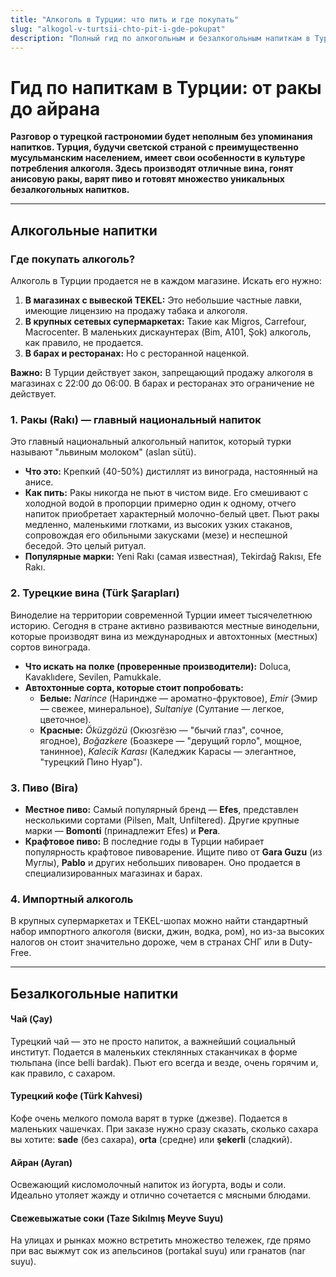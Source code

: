 ```yaml
---
title: "Алкоголь в Турции: что пить и где покупать"
slug: "alkogol-v-turtsii-chto-pit-i-gde-pokupat"
description: "Полный гид по алкогольным и безалкогольным напиткам в Турции. Узнайте всё о ракы, местных винах и пиве, а также о том, где и как покупать алкоголь на Ликийском побережье."
---
```


# Гид по напиткам в Турции: от ракы до айрана

**Разговор о турецкой гастрономии будет неполным без упоминания напитков. Турция, будучи светской страной с преимущественно мусульманским населением, имеет свои особенности в культуре потребления алкоголя. Здесь производят отличные вина, гонят анисовую ракы, варят пиво и готовят множество уникальных безалкогольных напитков.**

---

## Алкогольные напитки

### Где покупать алкоголь?

Алкоголь в Турции продается не в каждом магазине. Искать его нужно:
1.  **В магазинах с вывеской TEKEL:** Это небольшие частные лавки, имеющие лицензию на продажу табака и алкоголя.
2.  **В крупных сетевых супермаркетах:** Такие как Migros, Carrefour, Macrocenter. В маленьких дискаунтерах (Bim, A101, Şok) алкоголь, как правило, не продается.
3.  **В барах и ресторанах:** Но с ресторанной наценкой.

**Важно:** В Турции действует закон, запрещающий продажу алкоголя в магазинах с 22:00 до 06:00. В барах и ресторанах это ограничение не действует.

### 1. Ракы (Rakı) — главный национальный напиток
Это главный национальный алкогольный напиток, который турки называют "львиным молоком" (aslan sütü).
-   **Что это:** Крепкий (40-50%) дистиллят из винограда, настоянный на анисе.
-   **Как пить:** Ракы никогда не пьют в чистом виде. Его смешивают с холодной водой в пропорции примерно один к одному, отчего напиток приобретает характерный молочно-белый цвет. Пьют ракы медленно, маленькими глотками, из высоких узких стаканов, сопровождая его обильными закусками (мезе) и неспешной беседой. Это целый ритуал.
-   **Популярные марки:** Yeni Rakı (самая известная), Tekirdağ Rakısı, Efe Rakı.

### 2. Турецкие вина (Türk Şarapları)
Виноделие на территории современной Турции имеет тысячелетнюю историю. Сегодня в стране активно развиваются местные винодельни, которые производят вина из международных и автохтонных (местных) сортов винограда.
-   **Что искать на полке (проверенные производители):** Doluca, Kavaklıdere, Sevilen, Pamukkale.
-   **Автохтонные сорта, которые стоит попробовать:**
    -   **Белые:** *Narince* (Нариндже — ароматно-фруктовое), *Emir* (Эмир — свежее, минеральное), *Sultaniye* (Султание — легкое, цветочное).
    -   **Красные:** *Öküzgözü* (Окюзгёзю — "бычий глаз", сочное, ягодное), *Boğazkere* (Боазкере — "дерущий горло", мощное, танинное), *Kalecik Karası* (Каледжик Карасы — элегантное, "турецкий Пино Нуар").

### 3. Пиво (Bira)
-   **Местное пиво:** Самый популярный бренд — **Efes**, представлен несколькими сортами (Pilsen, Malt, Unfiltered). Другие крупные марки — **Bomonti** (принадлежит Efes) и **Pera**.
-   **Крафтовое пиво:** В последние годы в Турции набирает популярность крафтовое пивоварение. Ищите пиво от **Gara Guzu** (из Муглы), **Pablo** и других небольших пивоварен. Оно продается в специализированных магазинах и барах.

### 4. Импортный алкоголь
В крупных супермаркетах и TEKEL-шопах можно найти стандартный набор импортного алкоголя (виски, джин, водка, ром), но из-за высоких налогов он стоит значительно дороже, чем в странах СНГ или в Duty-Free.

---

## Безалкогольные напитки

#### Чай (Çay)
Турецкий чай — это не просто напиток, а важнейший социальный институт. Подается в маленьких стеклянных стаканчиках в форме тюльпана (ince belli bardak). Пьют его всегда и везде, очень горячим и, как правило, с сахаром.

#### Турецкий кофе (Türk Kahvesi)
Кофе очень мелкого помола варят в турке (джезве). Подается в маленьких чашечках. При заказе нужно сразу сказать, сколько сахара вы хотите: **sade** (без сахара), **orta** (средне) или **şekerli** (сладкий).

#### Айран (Ayran)
Освежающий кисломолочный напиток из йогурта, воды и соли. Идеально утоляет жажду и отлично сочетается с мясными блюдами.

#### Свежевыжатые соки (Taze Sıkılmış Meyve Suyu)
На улицах и рынках можно встретить множество тележек, где прямо при вас выжмут сок из апельсинов (portakal suyu) или гранатов (nar suyu). 